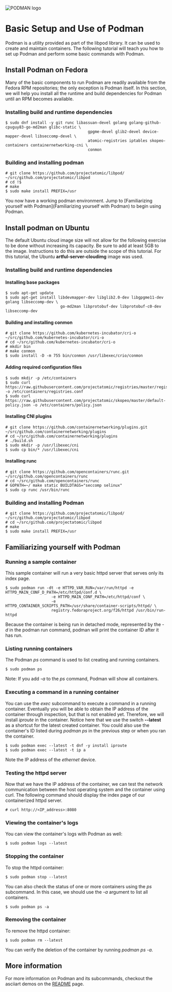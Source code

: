 ![PODMAN logo](https://cdn.rawgit.com/kubernetes-incubator/cri-o/master/logo/crio-logo.svg)

# Basic Setup and Use of Podman
Podman is a utility provided as part of the libpod library.  It can be used to create and maintain
containers. The following tutorial will teach you how to set up Podman and perform some basic
commands with Podman.

## Install Podman on Fedora
Many of the basic components to run Podman are readily available from the Fedora RPM repositories; the only
exception is Podman itself.  In this section, we will help you install all the runtime and build dependencies
for Podman until an RPM becomes available.

### Installing build and runtime dependencies
```
$ sudo dnf install -y git runc libassuan-devel golang golang-github-cpuguy83-go-md2man glibc-static \
                                    gpgme-devel glib2-devel device-mapper-devel libseccomp-devel \
                                    atomic-registries iptables skopeo-containers containernetworking-cni \
                                    conmon
```
### Building and installing podman
```
# git clone https://github.com/projectatomic/libpod/ ~/src/github.com/projectatomic/libpod
# cd !$
# make
$ sudo make install PREFIX=/usr
```

You now have a working podman environment.  Jump to [Familiarizing yourself with Podman](Familiarizing yourself with Podman)
to begin using Podman.

## Install podman on Ubuntu

The default Ubuntu cloud image size will not allow for the following exercise to be done without increasing its
capacity.  Be sure to add at least 5GB to the image. Instructions to do this are outside the scope of this
tutorial. For this tutorial, the Ubuntu **artful-server-cloudimg** image was used.

### Installing build and runtime dependencies

#### Installing base packages
```
$ sudo apt-get update
$ sudo apt-get install libdevmapper-dev libglib2.0-dev libgpgme11-dev golang libseccomp-dev \
                        go-md2man libprotobuf-dev libprotobuf-c0-dev libseccomp-dev
```
#### Building and installing conmon
```
# git clone https://github.com/kubernetes-incubator/cri-o ~/src/github.com/kubernetes-incubator/cri-o
# cd ~/src/github.com/kubernetes-incubator/cri-o
# mkdir bin
# make conmon
$ sudo install -D -m 755 bin/conmon /usr/libexec/crio/conmon
```
#### Adding required configuration files
```
$ sudo mkdir -p /etc/containers
$ sudo curl https://raw.githubusercontent.com/projectatomic/registries/master/registries.fedora -o /etc/containers/registries.conf
$ sudo curl https://raw.githubusercontent.com/projectatomic/skopeo/master/default-policy.json -o /etc/containers/policy.json
```
#### Installing CNI plugins
```
# git clone https://github.com/containernetworking/plugins.git ~/src/github.com/containernetworking/plugins
# cd ~/src/github.com/containernetworking/plugins
# ./build.sh
$ sudo mkdir -p /usr/libexec/cni
$ sudo cp bin/* /usr/libexec/cni
```
#### Installing runc
```
# git clone https://github.com/opencontainers/runc.git ~/src/github.com/opencontainers/runc
# cd ~/src/github.com/opencontainers/runc
# GOPATH=~/ make static BUILDTAGS="seccomp selinux"
$ sudo cp runc /usr/bin/runc
```

### Building and installing Podman
```
# git clone https://github.com/projectatomic/libpod/ ~/src/github.com/projectatomic/libpod
# cd ~/src/github.com/projectatomic/libpod
# make
$ sudo make install PREFIX=/usr
```

## Familiarizing yourself with Podman

### Running a sample container
This sample container will run a very basic httpd server that serves only its index
page.
```
$ sudo podman run -dt -e HTTPD_VAR_RUN=/var/run/httpd -e HTTPD_MAIN_CONF_D_PATH=/etc/httpd/conf.d \
                    -e HTTPD_MAIN_CONF_PATH=/etc/httpd/conf \
                    -e HTTPD_CONTAINER_SCRIPTS_PATH=/usr/share/container-scripts/httpd/ \
                    registry.fedoraproject.org/f26/httpd /usr/bin/run-httpd
```
Because the container is being run in detached mode, represented by the *-d* in the podman run command, podman
will print the container ID after it has run.

### Listing running containers
The Podman *ps* command is used to list creating and running containers.
```
$ sudo podman ps
```

Note: If you add *-a* to the *ps* command, Podman will show all containers.

### Executing a command in a running container
You can use the *exec* subcommand to execute a command in a running container.  Eventually you will be able to
obtain the IP address of the container through inspection, but that is not enabled yet.  Therefore, we will
install *iproute* in the container.  Notice here that we use the switch **--latest** as a shortcut for the latest
created container.  You could also use the container's ID listed during *podman ps* in the previous step or
when you ran the container.
```
$ sudo podman exec --latest -t dnf -y install iproute
$ sudo podman exec --latest -t ip a
```

Note the IP address of the *ethernet* device.

### Testing the httpd server
Now that we have the IP address of the container, we can test the network communication between the host
operating system and the container using curl. The following command should display the index page of our
containerized httpd server.
```
# curl http://<IP_address>:8080
```

### Viewing the container's logs
You can view the container's logs with Podman as well:
```
$ sudo podman logs --latest
```

<!-- (
### Viewing the container's pids
And you can observe the httpd pid in the container with *top*.
```
$ sudo podman top <container_id>
``` ) -->
### Stopping the container
To stop the httpd container:
```
$ sudo podman stop --latest
```
You can also check the status of one or more containers using the *ps* subcommand. In this case, we should
use the *-a* argument to list all containers.
```
$ sudo podman ps -a
```

### Removing the container
To remove the httpd container:
```
$ sudo podman rm --latest
```
You can verify the deletion of the container by running *podman ps -a*.
## More information

For more information on Podman and its subcommands, checkout the asciiart demos on the [README](https://github.com/projectatomic/libpod#commands)
page.
